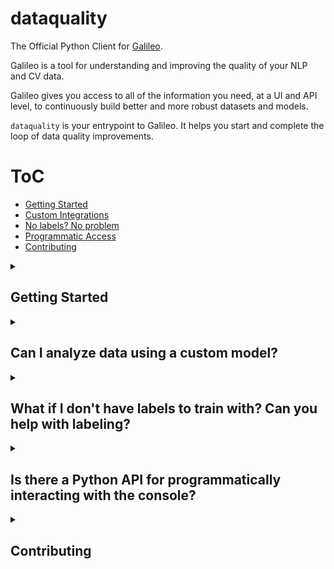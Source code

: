 # dataquality

The Official Python Client for [Galileo](https://rungalileo.io).

Galileo is a tool for understanding and improving the quality of your NLP and CV data.

Galileo gives you access to all of the information you need, at a UI and API level, to continuously build better and more robust datasets and models.

`dataquality` is your entrypoint to Galileo. It helps you start and complete the loop of data quality improvements.

# ToC
* [Getting Started](#getting-started)
* [Custom Integrations](#can-i-analyze-data-using-a-custom-model)
* [No labels? No problem](#what-if-i-dont-have-labels-to-train-with-can-you-help-with-labeling)
* [Programmatic Access](#is-there-a-python-api-for-programmatically-interacting-with-the-console)
* [Contributing](#contributing)


<details>
<summary><h2>Getting Started</h2></summary>

Install the package.
```sh
pip install dataquality
```

Create an account at [Galileo](https://{console-url}.rungalileo.io/sign-up)

Grab your [token](https://console-url.rungalileo.io/get-token)

Get your dataset and analyze it with `dq.auto`
(You will be prompted for your token here)
```python
import dataquality as dq

dq.auto(
    train_data="/path/to/train.csv",
    val_data="/path/to/val.csv",
    test_data="/path/to/test.csv",
    project_name="my_first_project",
    run_name="my_first_run",
)
```

☕️ Wait for Galileo to train your model and analyze the results.  
✨ A link to your run will be provided automatically

#### Pro tip: Set your token programmatically for automated workflows
By setting the token, you'll never be prompted to log in
```python
import dataquality as dq

dq.config.token = 'MY-TOKEN'
```
For long-lived flows like CI/CD, see our docs on [environment variables](https://rungalileo.gitbook.io/galileo/python-library-api/environment-variables)

<details>
<summary><h3>What kinds of datasets can I analyze?</h3></summary>

Currently, you can analyze **Text Classification** and **NER**

If you want support for other kinds, [reach out!](https://github.com/rungalileo/dataquality/issues/new?assignees=ben-epstein&labels=enhancement&template=feature.md&title=%5BFEATURE%5D)
</details>

<details>
<summary><h3>Can I use auto with other data forms?</h3></summary>

`auto` params `train_data`, `val_data`, and `test_data` can also take as input pandas dataframes and huggingface dataframes!
</details>

<details>
<summary><h3>What if all my data is in huggingface?</h3></summary>

Use the `hf_data` param to point to a dataset in huggingface
```python
import dataquality as dq

dq.auto(hf_data="rungalileo/emotion")
```
</details>

<details>
<summary><h3>Anything else? Can I learn more?</h3></summary>

Run `help(dq.auto)` for more information on usage<br>
Check out our [docs](https://rungalileo.gitbook.io/galileo/getting-started/add-your-data-to-galileo/dq-auto) for the inspiration behind this methodology.
</details>
</details>


<details>
<summary><h2>Can I analyze data using a custom model?</h2></summary>

Yes! Check out our [full documentation](https://rungalileo.gitbook.io/galileo/getting-started/byom-bring-your-own-model) and [example notebooks](https://rungalileo.gitbook.io/galileo/example-notebooks) on how to integrate your own model with Galileo
</details>


<details>
<summary><h2>What if I don't have labels to train with? Can you help with labeling?</h2></summary>

We have an [app for that](https://github.com/rungalileo/bulk-labeling/)! Currently text classification only, but [reach out](https://github.com/rungalileo/bulk-labeling/issues/new?assignee=ben-epstein) if you want a new modality!<br>

This is currently in development, and not an official part of the Galileo product, but rather an open source tool for the community.

We've built a bulk-labeling tool (and hosted it on streamlit) to help you generate labels quickly using semantic embeddings and text search.

For more info on how it works and how to use it, check out the [open source repo](https://github.com/rungalileo/bulk-labeling/).
</details>


<details>
<summary><h2>Is there a Python API for programmatically interacting with the console?</h2></summary>

Yes! See our docs on [`dq.metrics`](https://rungalileo.gitbook.io/galileo/python-library-api/dq.metrics) to access things like overall metrics, your analyzed dataframe, and even your embeddings.
</details>

<details>
<summary><h2>Contributing</h2></summary>

Read our [contributing doc](./CONTRIBUTING.md)!

